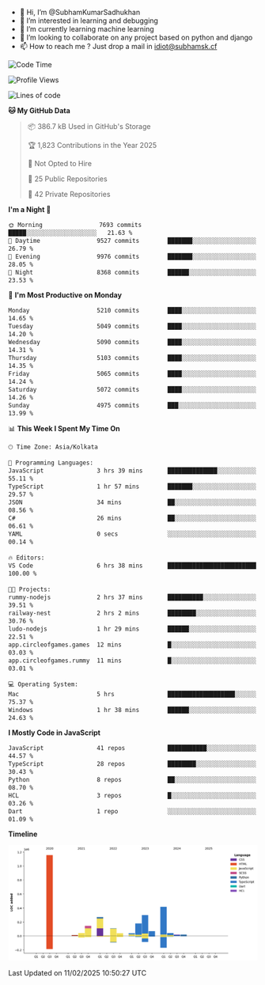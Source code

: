 - 👋 Hi, I’m @SubhamKumarSadhukhan
- 👀 I’m interested in learning and debugging
- 🌱 I’m currently learning machine learning
- 💞️ I’m looking to collaborate on any project based on python and django
- 📫 How to reach me ?
      Just drop a mail in idiot@subhamsk.cf

<!---
SubhamKumarSadhukhan/SubhamKumarSadhukhan is a ✨ special ✨ repository because its `README.md` (this file) appears on your GitHub profile.
You can click the Preview link to take a look at your changes.
--->


<!--START_SECTION:waka-->
![Code Time](http://img.shields.io/badge/Code%20Time-2%2C745%20hrs%2040%20mins-blue)

![Profile Views](http://img.shields.io/badge/Profile%20Views-0-blue)

![Lines of code](https://img.shields.io/badge/From%20Hello%20World%20I%27ve%20Written-2.8%20million%20lines%20of%20code-blue)

**🐱 My GitHub Data** 

> 📦 386.7 kB Used in GitHub's Storage 
 > 
> 🏆 1,823 Contributions in the Year 2025
 > 
> 🚫 Not Opted to Hire
 > 
> 📜 25 Public Repositories 
 > 
> 🔑 42 Private Repositories 
 > 
**I'm a Night 🦉** 

```text
🌞 Morning                7693 commits        █████░░░░░░░░░░░░░░░░░░░░   21.63 % 
🌆 Daytime                9527 commits        ███████░░░░░░░░░░░░░░░░░░   26.79 % 
🌃 Evening                9976 commits        ███████░░░░░░░░░░░░░░░░░░   28.05 % 
🌙 Night                  8368 commits        ██████░░░░░░░░░░░░░░░░░░░   23.53 % 
```
📅 **I'm Most Productive on Monday** 

```text
Monday                   5210 commits        ████░░░░░░░░░░░░░░░░░░░░░   14.65 % 
Tuesday                  5049 commits        ████░░░░░░░░░░░░░░░░░░░░░   14.20 % 
Wednesday                5090 commits        ████░░░░░░░░░░░░░░░░░░░░░   14.31 % 
Thursday                 5103 commits        ████░░░░░░░░░░░░░░░░░░░░░   14.35 % 
Friday                   5065 commits        ████░░░░░░░░░░░░░░░░░░░░░   14.24 % 
Saturday                 5072 commits        ████░░░░░░░░░░░░░░░░░░░░░   14.26 % 
Sunday                   4975 commits        ███░░░░░░░░░░░░░░░░░░░░░░   13.99 % 
```


📊 **This Week I Spent My Time On** 

```text
🕑︎ Time Zone: Asia/Kolkata

💬 Programming Languages: 
JavaScript               3 hrs 39 mins       ██████████████░░░░░░░░░░░   55.11 % 
TypeScript               1 hr 57 mins        ███████░░░░░░░░░░░░░░░░░░   29.57 % 
JSON                     34 mins             ██░░░░░░░░░░░░░░░░░░░░░░░   08.56 % 
C#                       26 mins             ██░░░░░░░░░░░░░░░░░░░░░░░   06.61 % 
YAML                     0 secs              ░░░░░░░░░░░░░░░░░░░░░░░░░   00.14 % 

🔥 Editors: 
VS Code                  6 hrs 38 mins       █████████████████████████   100.00 % 

🐱‍💻 Projects: 
rummy-nodejs             2 hrs 37 mins       ██████████░░░░░░░░░░░░░░░   39.51 % 
railway-nest             2 hrs 2 mins        ████████░░░░░░░░░░░░░░░░░   30.76 % 
ludo-nodejs              1 hr 29 mins        ██████░░░░░░░░░░░░░░░░░░░   22.51 % 
app.circleofgames.games  12 mins             █░░░░░░░░░░░░░░░░░░░░░░░░   03.03 % 
app.circleofgames.rummy  11 mins             █░░░░░░░░░░░░░░░░░░░░░░░░   03.01 % 

💻 Operating System: 
Mac                      5 hrs               ███████████████████░░░░░░   75.37 % 
Windows                  1 hr 38 mins        ██████░░░░░░░░░░░░░░░░░░░   24.63 % 
```

**I Mostly Code in JavaScript** 

```text
JavaScript               41 repos            ███████████░░░░░░░░░░░░░░   44.57 % 
TypeScript               28 repos            ████████░░░░░░░░░░░░░░░░░   30.43 % 
Python                   8 repos             ██░░░░░░░░░░░░░░░░░░░░░░░   08.70 % 
HCL                      3 repos             █░░░░░░░░░░░░░░░░░░░░░░░░   03.26 % 
Dart                     1 repo              ░░░░░░░░░░░░░░░░░░░░░░░░░   01.09 % 
```



**Timeline**

![Lines of Code chart](https://raw.githubusercontent.com/SubhamKumarSadhukhan/SubhamKumarSadhukhan/main/assets/bar_graph.png)


 Last Updated on 11/02/2025 10:50:27 UTC
<!--END_SECTION:waka-->
